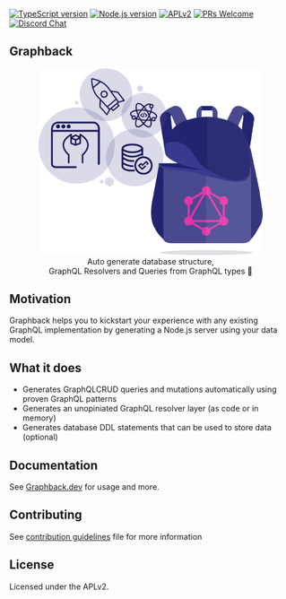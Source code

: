 [![TypeScript version][ts-badge]][typescript-30]
[![Node.js version][nodejs-badge]][nodejs]
[![APLv2][license-badge]][LICENSE]
[![PRs Welcome][prs-badge]][prs]
[![Discord Chat](https://img.shields.io/discord/632220458137419776)](https://discord.gg/mJ7j84m)

## Graphback

<p align="center">
  <img width="400" src="https://github.com/aerogear/graphback/raw/master/website/static/img/logo.png">
  <br/>
  Auto generate database structure, <br/>
  GraphQL Resolvers and Queries from GraphQL types 🚀
</p>

## Motivation

Graphback helps you to kickstart your experience with any existing GraphQL implementation
by generating a Node.js server using your data model.

## What it does

- Generates GraphQLCRUD queries and mutations automatically using proven GraphQL patterns
- Generates an unopiniated GraphQL resolver layer (as code or in memory)
- Generates database DDL statements that can be used to store data (optional)

## Documentation

 See [Graphback.dev](https://graphback.dev) for usage and more.

## Contributing

See [contribution guidelines](./CONTRIBUTING.md) file for more information

## License

Licensed under the APLv2.

[ts-badge]: https://img.shields.io/badge/TypeScript-3.0-blue.svg
[nodejs-badge]: https://img.shields.io/badge/Node.js->=%208.9-blue.svg
[prs-badge]: https://img.shields.io/badge/PRs-welcome-brightgreen.svg
[license-badge]: https://img.shields.io/badge/license-APLv2-blue.svg
[typescript-30]: https://www.typescriptlang.org/docs/handbook/release-notes/typescript-3-0.html
[nodejs]: https://nodejs.org/dist/latest-v8.x/docs/api/
[license]: ./LICENSE
[prs]: ./CONTRIBUTING.md
